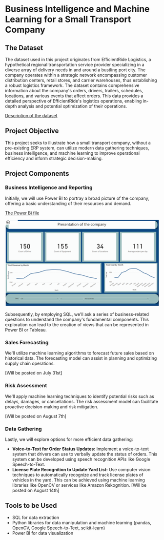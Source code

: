# Business Intelligence and Machine Learning for a Small Transport Company

## The Dataset
The dataset used in this project originates from EfficientRide Logistics, a hypothetical regional transportation service provider specializing in a diverse array of delivery needs in and around a bustling port city. The company operates within a strategic network encompassing customer distribution centers, retail stores, and carrier warehouses, thus establishing a robust logistics framework.
The dataset contains comprehensive information about the company's orders, drivers, trailers, schedules, locations, and various events that affect orders. This data provides a detailed perspective of EfficientRide's logistics operations, enabling in-depth analysis and potential optimization of their operations.

[Description of the dataset](https://github.com/anastaseleon/simple-BI-solution-for-distribution-companies/blob/a7bc34710d6630b4935095d5c83fa9274d6a000a/Description%20of%20the%20dataset%20.md)

## Project Objective
This project seeks to illustrate how a small transport company, without a pre-existing ERP system, can utilize modern data gathering techniques, business intelligence, and machine learning to improve operational efficiency and inform strategic decision-making.

## Project Components

### Business Intelligence and Reporting
Initially, we will use Power BI to portray a broad picture of the company, offering a basic understanding of their resources and demand.

[The Power Bi file](https://github.com/anastaseleon/simple-BI-solution-for-distribution-companies/blob/a7bc34710d6630b4935095d5c83fa9274d6a000a/EfficientRide_logistics.pbix)

![Report created with Power BI](https://github.com/anastaseleon/simple-BI-solution-for-distribution-companies/blob/main/Presentation%20of%20the%20company.png?raw=true)

Subsequently, by employing SQL, we'll ask a series of business-related questions to understand the company's fundamental components. This exploration can lead to the creation of views that can be represented in Power BI or Tableau.

### Sales Forecasting
We'll utilize machine learning algorithms to forecast future sales based on historical data. The forecasting model can assist in planning and optimizing supply chain operations.

 [Will be posted on July 31st]
### Risk Assessment
We'll apply machine learning techniques to identify potential risks such as delays, damages, or cancellations. The risk assessment model can facilitate proactive decision-making and risk mitigation.

 [Will be posted on August 7th]

### Data Gathering
Lastly, we will explore options for more efficient data gathering:
- **Voice-to-Text for Order Status Updates:** Implement a voice-to-text system that drivers can use to verbally update the status of orders. This system can be developed using speech recognition APIs like Google Speech-to-Text.
- **License Plate Recognition to Update Yard List:** Use computer vision techniques to automatically recognize and track license plates of vehicles in the yard. This can be achieved using machine learning libraries like OpenCV or services like Amazon Rekognition.
 [Will be posted on August 14th]

## Tools to be Used
- SQL for data extraction
- Python libraries for data manipulation and machine learning (pandas, OpenCV, Google Speech-to-Text, scikit-learn)
- Power BI for data visualization

